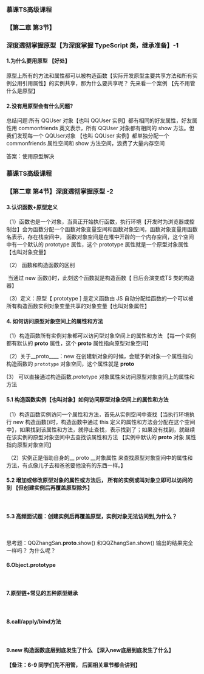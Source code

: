 ### 慕课TS高级课程

### 	 【第二章  第3节】

### 	 		         			    深度透彻掌握原型【为深度掌握 TypeScript 类，继承准备】-1

#### 1.为什么要用原型 【好处】

​		原型上所有的方法和属性都可以被构造函数【实际开发原型主要共享方法和所有实例公用引用属性】的实例共享，那为什么要共享呢？ 先来看一个案例 【先不用管什么是原型】

#### 2.没有用原型会有什么问题?

   总结问题:所有 QQUser 对象【也叫 QQUser 实例】都有相同的好友属性，好友属性用 commonfriends 英文表示，所有 QQUser 对象都有相同的 show 方法。但我们发现每一个 QQUser对象 【也叫 QQUser 实例】都单独分配一个 commonfriends 属性空间和 show 方法空间，浪费了大量内存空间

   答案：使用原型解决

### 慕课TS高级课程

### 【第二章  第4节】深度透彻掌握原型 -2

#### 3.认识函数+原型定义

​    （1）函数也是一个对象，当真正开始执行函数，执行环境【开发时为浏览器或控制台】会为函数分配一个函数对象变量空间和函数对象空间，函数对象变量用函数名表示，存在栈空间中， 函数对象空间是在堆中开辟的一个内存空间，这个空间中有一个默认的 prototype 属性，这个 prototype 属性就是一个原型对象属性【也叫对象变量】  

  （2） 函数和构造函数的区别  

​     当通过 new 函数()时，此刻这个函数就是构造函数【 日后会演变成TS 类的构造器】 

  （3）定义：原型【 prototype ] 是定义函数由 JS 自动分配给函数的一个可以被所有构造函数实例对象变量共享的对象变量【也叫对象属性】

#### 4. 如何访问原型对象空间上的属性和方法

（1）构造函数所有实例对象都可以访问型对象空间上的属性和方法 【每一个实例都有默认的 __proto__ 属性，这个 __proto__ 属性指向原型对象空间】

 （2）关于__proto____：new 在创建新对象的时候，会赋予新对象一个属性指向构造函数的 `prototype` 对象空间，这个属性就是  __proto__

   (3） 可以直接通过构造函数.prototype 对象属性来访问原型对象空间上的属性和方法

#### 5.1 构造函数实例【也叫对象】如何访问原型对象空间上的属性和方法

​	 （1）构造函数实例访问一个属性和方法，首先从实例空间中查找【当执行环境执行 new 构造函数()时，构造函数中通过 this 定义的属性和方法会分配在这个空间中】，如果找到该属性和方法，就停止查找，表示找到了；如果没有找到，就继续在该实例的原型对象空间中去查找该属性和方法 【实例中默认的  __proto__ 对象 属性指向原型对象空间】

​      （2）实例正是借助自身的__ proto __对象属性 来查找原型对象空间中的属性和方法，有点像儿子去和爸爸要他没有的东西一样。】 

#### 5.2  增加或修改原型对象的属性或方法后， 所有的实例或叫对象立即可以访问的到 【但创建实例后再覆盖原型除外】

​	

#### 5.3  高频面试题：创建实例后再覆盖原型，实例对象无法访问到,为什么？

​	

思考题：QQZhangSan.__proto__.show() 和QQZhangSan.show()  输出的结果完全一样吗？ 为什么呢？

####  6.Object.prototype


​	

#### 7.原型链+常见的五种原型继承


​	

####  8.call/apply/bind方法


​	

#### 9.new 构造函数底层到底发生了什么 【深入new底层到底发生了什么】

**【备注：6-9 同学们先不用管， 后面相关章节都会讲到】**


​	


​	